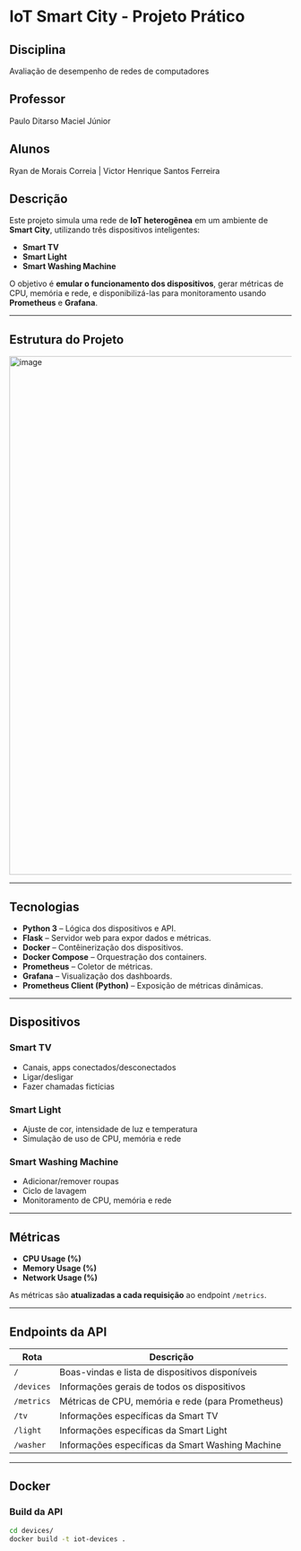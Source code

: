 # IoT Smart City - Projeto Prático

## Disciplina
Avaliação de desempenho de redes de computadores

## Professor
Paulo Ditarso Maciel Júnior

## Alunos
Ryan de Morais Correia | Victor Henrique Santos Ferreira

## Descrição
Este projeto simula uma rede de **IoT heterogênea** em um ambiente de **Smart City**, utilizando três dispositivos inteligentes:

- **Smart TV**
- **Smart Light**
- **Smart Washing Machine**

O objetivo é **emular o funcionamento dos dispositivos**, gerar métricas de CPU, memória e rede, e disponibilizá-las para monitoramento usando **Prometheus** e **Grafana**.

---

## Estrutura do Projeto

<img width="1276" height="925" alt="image" src="https://github.com/user-attachments/assets/2b2b5bef-97e0-4a35-b6a6-8677038f1f2f" />

---

## Tecnologias

- **Python 3** – Lógica dos dispositivos e API.
- **Flask** – Servidor web para expor dados e métricas.
- **Docker** – Contêinerização dos dispositivos.
- **Docker Compose** – Orquestração dos containers.
- **Prometheus** – Coletor de métricas.
- **Grafana** – Visualização dos dashboards.
- **Prometheus Client (Python)** – Exposição de métricas dinâmicas.

---

## Dispositivos

### Smart TV
- Canais, apps conectados/desconectados
- Ligar/desligar
- Fazer chamadas fictícias

### Smart Light
- Ajuste de cor, intensidade de luz e temperatura
- Simulação de uso de CPU, memória e rede

### Smart Washing Machine
- Adicionar/remover roupas
- Ciclo de lavagem
- Monitoramento de CPU, memória e rede

---

## Métricas

- **CPU Usage (%)**
- **Memory Usage (%)**
- **Network Usage (%)**

As métricas são **atualizadas a cada requisição** ao endpoint `/metrics`.

---

## Endpoints da API

| Rota | Descrição |
|------|-----------|
| `/` | Boas-vindas e lista de dispositivos disponíveis |
| `/devices` | Informações gerais de todos os dispositivos |
| `/metrics` | Métricas de CPU, memória e rede (para Prometheus) |
| `/tv` | Informações específicas da Smart TV |
| `/light` | Informações específicas da Smart Light |
| `/washer` | Informações específicas da Smart Washing Machine |

---

## Docker

### Build da API

```bash
cd devices/
docker build -t iot-devices .
